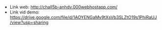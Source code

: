 - Link web: http://chall5b-anhdv.000webhostapp.com/
- Link vid demo: https://drive.google.com/file/d/1AOYENGaMv9tXsVb3SLZtO19s1PhiRaUJ/view?usp=sharing
